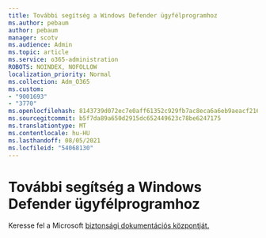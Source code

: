 ```yaml
---
title: További segítség a Windows Defender ügyfélprogramhoz
ms.author: pebaum
author: pebaum
manager: scotv
ms.audience: Admin
ms.topic: article
ms.service: o365-administration
ROBOTS: NOINDEX, NOFOLLOW
localization_priority: Normal
ms.collection: Adm_O365
ms.custom:
- "9001693"
- "3770"
ms.openlocfilehash: 8143739d072ec7e0aff61352c929fb7ac8eca6a6eb9aeacf2162a995fc30a4d0
ms.sourcegitcommit: b5f7da89a650d2915dc652449623c78be6247175
ms.translationtype: MT
ms.contentlocale: hu-HU
ms.lasthandoff: 08/05/2021
ms.locfileid: "54068130"
---
```

# <a name="for-more-help-with-windows-defender-client"></a>További segítség a Windows Defender ügyfélprogramhoz

Keresse fel a Microsoft [biztonsági dokumentációs központját.](https://docs.microsoft.com/security/#pivot=products&panel=products1)